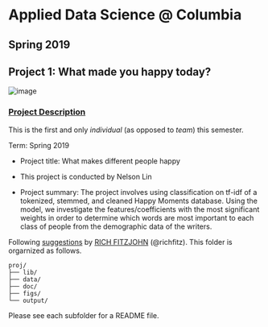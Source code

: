 # Applied Data Science @ Columbia
## Spring 2019
## Project 1: What made you happy today?

![image](figs/title.jpeg)

### [Project Description](doc/Proj1_desc.md)
This is the first and only *individual* (as opposed to *team*) this semester. 

Term: Spring 2019

+ Project title: What makes different people happy
+ This project is conducted by Nelson Lin

+ Project summary: The project involves using classification on tf-idf of a tokenized, stemmed, and cleaned Happy Moments database. Using the model, we investigate the features/coefficients with the most significant weights in order to determine which words are most important to each class of people from the demographic data of the writers. 

Following [suggestions](http://nicercode.github.io/blog/2013-04-05-projects/) by [RICH FITZJOHN](http://nicercode.github.io/about/#Team) (@richfitz). This folder is orgarnized as follows.

```
proj/
├── lib/
├── data/
├── doc/
├── figs/
└── output/
```

Please see each subfolder for a README file.
